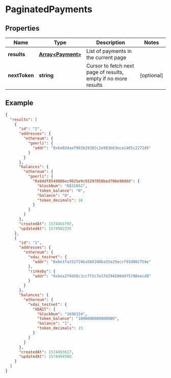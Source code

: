 # PaginatedPayments

## Properties
Name | Type | Description | Notes
------------ | ------------- | ------------- | -------------
**results** | [**Array&lt;Payment&gt;**](Payment.md) | List of payments in the current page | 
**nextToken** | **string** | Cursor to fetch next page of results, empty if no more results |  [optional]


## Example

```json
{
  "results": [
    {
      "id": "2",
      "addresses": {
        "ethereum": {
          "goerli": {
            "addr": "0xbe02daaf993b29302c2e983b63eca1465c227245"
          }
        }
      },
      "balances": {
        "ethereum": {
          "goerli": {
            "0x84df8548086ec9025e9c93297058bed706e90ddd": {
              "blockNum": "6831652",
              "token_balance": "0",
              "balance": "0",
              "token_decimals": 18
            }
          }
        }
      },
      "createdAt": 1574493797,
      "updatedAt": 1574502335
    },
    {
      "id": "1",
      "addresses": {
        "ethereum": {
          "xdai_testnet": {
            "addr": "0xbe1fa332f24ba568108ba55a25eccf93d882f54e"
          },
          "rinkeby": {
            "addr": "0xbea2f9d56c3cc7f2c7e17d294200dd75708eecd8"
          }
        }
      },
      "balances": {
        "ethereum": {
          "xdai_testnet": {
            "XDAIT": {
              "blockNum": "1698324",
              "token_balance": "1000000000000000",
              "balance": "1",
              "token_decimals": 15
            }
          }
        }
      },
      "createdAt": 1574493617,
      "updatedAt": 1574494588
    }
  ]
}
```